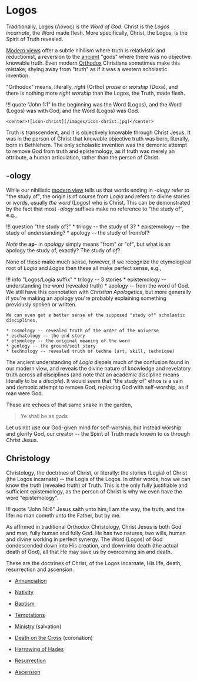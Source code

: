 # Logos

Traditionally, Logos (Λόγος) is the *Word of God*.
Christ is the *Logos incarnate*, the Word made flesh. 
More specifically, Christ, the Logos, is the Spirit of Truth revealed.

[Modern views](../modern-views/index.md) offer a subtle nihilism where truth is relativistic and reductionist, a reversion to the [ancient](../ancient-views/index.md) "gods" where there was no objective knowable truth.
Even modern
 [Orthodox](http://orthodoxinfo.com/general/doctrine1.aspx)
 Christians sometimes make this mistake, shying away from "truth" as if it was a western scholastic invention.

"Orthodox" means, literally, *right* (Ortho) *praise* or *worship* (Doxa), and there is nothing more *right worship* than the Logos, the Truth, made flesh.

!!! quote "John 1:1"
    In the beginning was the Word (Logos), and the Word (Logos) was with God, and the Word (Logos) was God.

    <center>![icon-christ](/images/icon-christ.jpg)</center>

Truth is transcendent, and it is objectively knowable through Christ Jesus.
It was in the person of Christ that knowable objective truth was born, literally, born in Bethlehem.
The only scholastic invention was the demonic attempt to remove God from truth and epistemology, as if truth was merely an attribute, a human articulation, rather than the person of Christ.








## -ology

While our nihilistic [modern view](../modern-views/index.md) tells us that words ending in *-ology* refer to "the study of",
 the origin is of course from *Logia* and refers to divine stories or words, usually *the word* (Logos) who is Christ.
This can be demonstrated by the fact that most *-ology* suffixes make no reference to "the study of", e.g.,

!!! question "the study of?"
    * trilogy -- the study of 3?
    * epistemology -- the study of understanding?
    * apology -- the study of from/of?

*Note* the **ap-** in *apology* simply means "from" or "of", but what is an apology the study of, exactly? The study of *of*?

None of these make much sense, however, if we recognize the etymological root of *Logia* and *Logos* then these all make perfect sense, e.g.,

!!! info "Logos/Logia suffix"
    * trilogy -- 3 stories
    * epistemology -- understanding the word (revealed truth)
    * apology -- from the word of God. We still have this connotation with *Christian Apologetics*, but more generally if you're making an apology you're probably explaining something previously spoken or written.
    
    We can even get a better sense of the supposed "study of" scholastic disciplines,
    
    * cosmology -- revealed truth of the order of the universe
    * eschatology -- the end story
    * etymology -- the original meaning of the word
    * geology -- the ground/soil story
    * technology -- revealed truth of techne (art, skill, technique)

The ancient understanding of *Logia* dispels much of the confusion found in our modern view, and reveals the divine nature of knowledge and revelatory truth across all disciplines (and note that an academic discipline means literally to be a *disciple*).
It would seem that "the study of" ethos is a vain and demonic attempt to remove God, replacing God with self-worship, as if man were God.

These are echoes of that same snake in the garden,

> Ye shall be as gods

Let us not use our God-given mind for self-worship, but instead worship and glorify God, our creator -- the Spirit of Truth made known to us through Christ Jesus.











## Christology

Christology, the doctrines of Christ, or literally: the stories (Logia) of Christ (the Logos incarnate) -- the Logia of the Logos.
In other words, how we can know the truth (revealed truth) of Truth.
This is the only fully justifiable and sufficient epistemology, as the person of Christ is why we even have the word "epistemology".

!!! quote "John 14:6"
    Jesus saith unto him, I am the way, the truth, and the life: no man cometh unto the Father, but by me.

As affirmed in traditional Orthodox Christology, Christ Jesus is both God and man, fully human and fully God. He has two natures, two wills, human and divine working in perfect synergy.
The Word (Logos) of God condescended down into His creation, and down into death (the actual death of God), all that He may save us by overcoming sin and death.

These are the doctrines of Christ, of the Logos incarnate, His life, death, resurrection and ascension.

* [Annunciation](annunciation.md)

* [Nativity](nativity.md)

* [Baptism](baptism.md)

* [Temptations](temptations.md)

* [Ministry](ministry.md) (salvation)

* [Death on the Cross](cross.md) (coronation)

* [Harrowing of Hades](harrowing.md)

* [Resurrection](resurrection.md)

* [Ascension](ascension.md)































